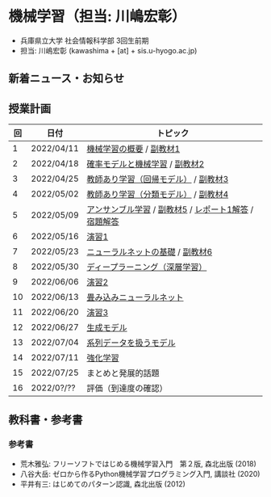 # 機械学習（担当: 川嶋宏彰）

- 兵庫県立大学 社会情報科学部 3回生前期
- 担当: 川嶋宏彰 (kawashima + [at] + sis.u-hyogo.ac.jp)

## 新着ニュース・お知らせ

## 授業計画

|回 |日付 |トピック|
|---|---|---|
|1 |2022/04/11 |[機械学習の概要](slide/MachineLearning2022_01.pdf) / [副教材1](slide/ml2022intro_01.pdf)|
|2 |2022/04/18 |[確率モデルと機械学習](slide/MachineLearning2022_02.pdf) / [副教材2](slide/ml2022intro_02.pdf)|
|3 |2022/04/25 |[教師あり学習（回帰モデル）](slide/MachineLearning2022_03.pdf) / [副教材3](slide/ml2022intro_03.pdf)|
|4 |2022/05/02 |[教師あり学習（分類モデル）](slide/MachineLearning2022_04.pdf) / [副教材4](slide/ml2022intro_04.pdf)|
|5 |2022/05/09 |[アンサンブル学習](slide/MachineLearning2022_05.pdf) / [副教材5](slide/ml2022intro_05.pdf) / [レポート1解答](slide/MachineLearning2022_report1_answer.pdf) / [宿題解答](slide/MachineLearning2022_04-05_suppl.pdf)|
|6 |2022/05/16 |[演習1](slide/MachineLearning2022_06.pdf)|
|7 |2022/05/23 |[ニューラルネットの基礎](slide/MachineLearning2022_07.pdf) / [副教材6](slide/ml2022intro_06.pdf)|
|8 |2022/05/30 |[ディープラーニング（深層学習）](slide/MachineLearning2022_08.pdf)|
|9 |2022/06/06 |[演習2](slide/MachineLearning2022_09.pdf)|
|10|2022/06/13 |[畳み込みニューラルネット](slide/MachineLearning2022_10.pdf)|
|11|2022/06/20 |[演習3](slide/MachineLearning2022_11.pdf)|
|12|2022/06/27 |[生成モデル](slide/MachineLearning2022_12.pdf)|
|13|2022/07/04 |[系列データを扱うモデル](slide/MachineLearning2022_13.pdf)|
|14|2022/07/11 |[強化学習](slide/MachineLearning2022_14.pdf)|
|15|2022/07/25 |まとめと発展的話題|
|16|2022/0?/?? |評価（到達度の確認）|

<!--
|15|2022/07/25 |[まとめと発展的話題](slide/MachineLearning2022_15.pdf)|
|16|2022/0?/?? |評価（到達度の確認）| -->

## 教科書・参考書

### 参考書

- 荒木雅弘: フリーソフトではじめる機械学習入門　第２版, 森北出版 (2018)
- 八谷大岳: ゼロから作るPython機械学習プログラミング入門, 講談社 (2020)
- 平井有三: はじめてのパターン認識, 森北出版 (2012)

